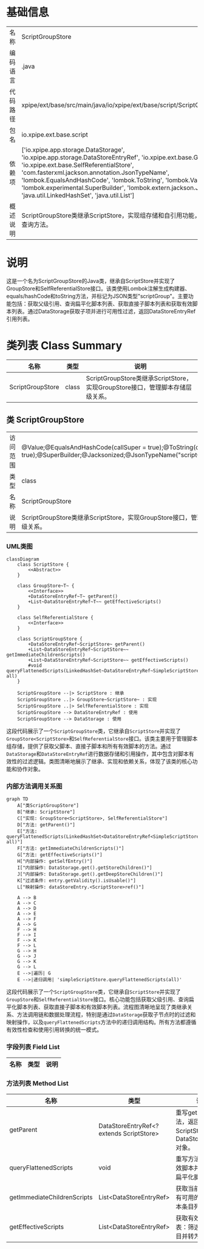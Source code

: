 # 基础信息

|      |      |
|------|------|
| 名称 | ScriptGroupStore |
| 编码语言 | .java |
| 代码路径 | xpipe/ext/base/src/main/java/io/xpipe/ext/base/script/ScriptGroupStore.java |
| 包名 | io.xpipe.ext.base.script |
| 依赖项 | ['io.xpipe.app.storage.DataStorage', 'io.xpipe.app.storage.DataStoreEntryRef', 'io.xpipe.ext.base.GroupStore', 'io.xpipe.ext.base.SelfReferentialStore', 'com.fasterxml.jackson.annotation.JsonTypeName', 'lombok.EqualsAndHashCode', 'lombok.ToString', 'lombok.Value', 'lombok.experimental.SuperBuilder', 'lombok.extern.jackson.Jacksonized', 'java.util.LinkedHashSet', 'java.util.List'] |
| 概述说明 | ScriptGroupStore类继承ScriptStore，实现组存储和自引用功能，包含父子脚本查询方法。 |

# 说明

这是一个名为ScriptGroupStore的Java类，继承自ScriptStore并实现了GroupStore和SelfReferentialStore接口。该类使用Lombok注解生成构建器、equals/hashCode和toString方法，并标记为JSON类型"scriptGroup"。主要功能包括：获取父级引用、查询扁平化脚本列表、获取直接子脚本列表和获取有效脚本列表。通过DataStorage获取子项并进行可用性过滤，返回DataStoreEntryRef引用列表。

# 类列表 Class Summary

| 名称   | 类型  | 说明 |
|-------|------|-------------|
| ScriptGroupStore | class | ScriptGroupStore类继承ScriptStore，实现GroupStore接口，管理脚本存储层级关系。 |



## 类 ScriptGroupStore

|      |      |
|------|------|
| 访问范围 | @Value;@EqualsAndHashCode(callSuper = true);@ToString(callSuper = true);@SuperBuilder;@Jacksonized;@JsonTypeName("scriptGroup");public |
| 类型 | class |
| 名称 | ScriptGroupStore |
| 说明 | ScriptGroupStore类继承ScriptStore，实现GroupStore接口，管理脚本存储层级关系。 |


### UML类图

```mermaid
classDiagram
    class ScriptStore {
        <<Abstract>>
    }
    
    class GroupStore~T~ {
        <<Interface>>
        +DataStoreEntryRef~T~ getParent()
        +List~DataStoreEntryRef~T~~ getEffectiveScripts()
    }
    
    class SelfReferentialStore {
        <<Interface>>
    }
    
    class ScriptGroupStore {
        +DataStoreEntryRef~ScriptStore~ getParent()
        +List~DataStoreEntryRef~ScriptStore~~ getImmediateChildrenScripts()
        +List~DataStoreEntryRef~ScriptStore~~ getEffectiveScripts()
        #void queryFlattenedScripts(LinkedHashSet~DataStoreEntryRef~SimpleScriptStore~~ all)
    }
    
    ScriptGroupStore --|> ScriptStore : 继承
    ScriptGroupStore ..|> GroupStore~ScriptStore~ : 实现
    ScriptGroupStore ..|> SelfReferentialStore : 实现
    ScriptGroupStore --> DataStoreEntryRef : 使用
    ScriptGroupStore --> DataStorage : 使用
```

这段代码展示了一个`ScriptGroupStore`类，它继承自`ScriptStore`并实现了`GroupStore<ScriptStore>`和`SelfReferentialStore`接口。该类主要用于管理脚本组存储，提供了获取父脚本、直接子脚本和所有有效脚本的方法。通过`DataStorage`和`DataStoreEntryRef`进行数据存储和引用操作，其中包含对脚本有效性的过滤逻辑。类图清晰地展示了继承、实现和依赖关系，体现了该类的核心功能和协作对象。


### 内部方法调用关系图

```mermaid
graph TD
    A["类ScriptGroupStore"]
    B["继承: ScriptStore"]
    C["实现: GroupStore<ScriptStore>, SelfReferentialStore"]
    D["方法: getParent()"]
    E["方法: queryFlattenedScripts(LinkedHashSet<DataStoreEntryRef<SimpleScriptStore>> all)"]
    F["方法: getImmediateChildrenScripts()"]
    G["方法: getEffectiveScripts()"]
    H["内部操作: getSelfEntry()"]
    I["内部操作: DataStorage.get().getStoreChildren()"]
    J["内部操作: DataStorage.get().getDeepStoreChildren()"]
    K["过滤条件: entry.getValidity().isUsable()"]
    L["映射操作: dataStoreEntry.<ScriptStore>ref()"]

    A --> B
    A --> C
    A --> D
    A --> E
    A --> F
    A --> G
    F --> H
    F --> I
    F --> K
    F --> L
    G --> H
    G --> J
    G --> K
    G --> L
    E -->|遍历| G
    E -->|递归调用| 'simpleScriptStore.queryFlattenedScripts(all)'
```

这段代码展示了一个`ScriptGroupStore`类，它继承自`ScriptStore`并实现了`GroupStore`和`SelfReferentialStore`接口。核心功能包括获取父级引用、查询扁平化脚本列表、获取直接子脚本和有效脚本列表。流程图清晰地呈现了类继承关系、方法调用链和数据处理流程，特别是通过`DataStorage`获取子节点时的过滤和映射操作，以及`queryFlattenedScripts`方法中的递归调用结构。所有方法都遵循有效性检查和使用引用转换的统一模式。

### 字段列表 Field List

| 名称  | 类型  | 说明 |
|-------|-------|------|

### 方法列表 Method List

| 名称  | 类型  | 说明 |
|-------|-------|------|
| getParent | DataStoreEntryRef<? extends ScriptStore> | 重写getParent方法，返回ScriptStore类型的DataStoreEntryRef对象。 |
| queryFlattenedScripts | void | 重写方法，遍历有效脚本并递归查询扁平化脚本集合。 |
| getImmediateChildrenScripts | List<DataStoreEntryRef<ScriptStore>> | 获取当前条目下所有可用的直接子脚本条目列表。 |
| getEffectiveScripts | List<DataStoreEntryRef<ScriptStore>> | 获取有效脚本列表：筛选可用子条目并转为引用。 |




